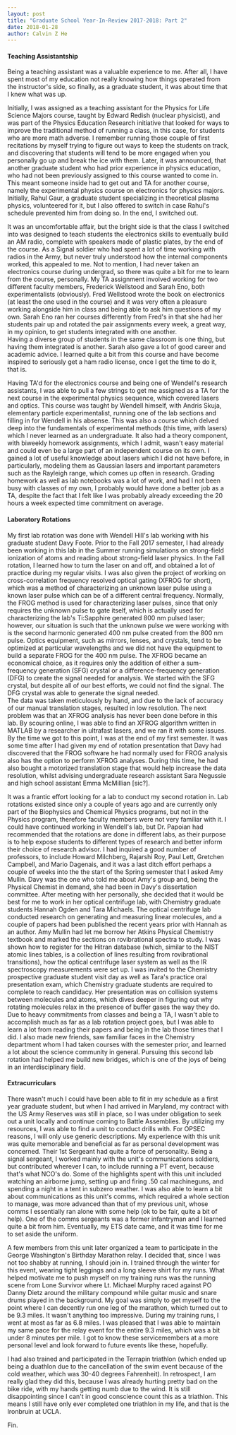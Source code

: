 ```yaml
---
layout: post
title: "Graduate School Year-In-Review 2017-2018: Part 2"
date: 2018-01-28
author: Calvin Z He
---
```


#### Teaching Assistantship

Being a teaching assistant was a valuable experience to me.  After all, I have spent most of my education not really knowing how things operated from the
instructor's side, so finally, as a graduate student, it was about time that I knew what was up.

Initially, I was assigned as a teaching assistant for
the Physics for Life Science Majors course, taught by Edward Redish (nuclear physicist), and was part of the Physics Education Research initiative that
looked for ways to improve the
traditional method of running a class, in this case, for students who are more math adverse.  I remember running those couple of first recitations by myself
trying to figure out ways to keep the students on track, and discovering that students will tend to be more engaged when you personally go up and break the
ice with them.  Later, it was announced, that another graduate student who had prior experience in physics education, who had not been previously assigned
to this course wanted to come in.  This meant someone inside had to get out and TA for another course, namely the experimental physics course on electronics
for physics majors.
Initially, Rahul Gaur, a graduate student specializing in theoretical plasma
physics, volunteered for it, but I also offered to switch in case Rahul's schedule prevented him from doing so.  In the end, I switched out.

It was an uncomfortable affair, but the bright side is that the class I switched into was designed to teach students the electronics skills to eventually build
an AM radio, complete with speakers made of plastic plates, by the end of the course.  As a Signal soldier who had spent a lot of time working with radios
in the Army, but never truly understood how the internal components worked, this appealed to me.  Not to mention, I had never taken an electronics course
during undergrad, so there was quite a bit for me to learn from the course, personally.  My TA assignment involved working for two different faculty members,
Frederick Wellstood and Sarah Eno, both experimentalists (obviously).  Fred Wellstood wrote the book on electronics (at least the one used in the course) and
it was very often a pleasure working alongside him in class and being able to ask him questions of my own.  Sarah Eno ran her courses differently from Fred's
in that she had her students pair up and rotated the pair assignments every week, a great way, in my opinion, to get students integrated with one another.  
Having a diverse group of students in the same classroom is one thing, but having them integrated is another.  Sarah also gave a lot of good career and
academic advice.  I learned quite a bit from this course and have become inspired to seriously get a ham radio license, once I get the time to do it, that is.

Having TA'd for the electronics course and being one of Wendell's research assistants, I was able to pull a few strings to get me assigned as a TA for the next
course in the experimental physics sequence, which covered lasers and optics.  This course was taught by Wendell himself, with Andris Skuja, elementary
particle experimentalist, running one of the lab sections and filling in for Wendell in his absense.  This was also a course which delved deep into the
fundamentals of experimental methods (this time, with lasers) which I never learned as an undergraduate.  It also had a theory component, with biweekly
homework assignments, which I admit, wasn't easy material and could even be a large part of an independent course on its own.  I gained a lot of useful
knowledge about lasers which I did not have before, in particularly, modeling them as Gaussian lasers and important parameters such as the Rayleigh range,
which comes up often in research.  Grading homework as well as lab notebooks was a lot of work, and had I not been busy with classes of my own, I probably
would have done a better job as a TA, despite the fact that I felt like I was probably already exceeding the 20 hours a week expected time commitment on average.

#### Laboratory Rotations

My first lab rotation was done with Wendell Hill's lab working with his graduate student Davy Foote.  Prior to the Fall 2017 semester, I had already been
working in this lab in the Summer running simulations on strong-field ionization of atoms and reading about strong-field laser physics.  In the Fall rotation,
I learned how to turn the laser on and off, and obtained a lot of practice during my regular visits.
I was also  given the project of working on cross-correlation frequency resolved optical gating (XFROG for short), which was a method of characterizing an
unknown laser pulse using a known laser pulse which can be of a different central frequency.  Normally, the FROG method is used for characterizing laser
pulses, since that only requires the unknown pulse to gate itself, which is actually used for characterizing the lab's Ti:Sapphire generated 800 nm pulsed
laser; however, our situation is such that the unknown pulse we were working with is the second
harmonic generated 400 nm pulse created from the 800 nm pulse.  Optics equipment, such as mirrors, lenses, and crystals, tend to be optimized at
particular wavelengths and we did not have the equipment to build a separate FROG for the 400 nm pulse.  The XFROG became an economical choice, as it requires
only the addition of either a sum-frequency generation (SFG) crystal or a difference-frequency generation (DFG) to create the signal needed for analysis.
We started with the SFG crystal, but despite all of our best efforts, we could not find the signal.  The DFG crystal was able to generate the signal needed.  
The data was taken meticulously by hand, and due to the lack of accuracy of our manual translation stages, resulted in low resolution.  The next problem was
that an XFROG analysis has never been done before in this lab.  By scouring online, I was able to find an XFROG algorithm written
in MATLAB by a researcher in ultrafast lasers, and we ran it with some issues.  By the time we got to this point, I was at the end of my first semester.  It
was some time after I had given my end of rotation presentation that Davy had discovered that the FROG software he had normally used for FROG analysis also
has the option to perform XFROG analyses.  During this time, he had also bought a motorized translation stage that would help increase the data resolution,
whilst advising undergraduate research assistant Sara Negussie and high school assistant Emma McMillian [sic?].

It was a frantic effort looking for a lab to conduct my second rotation in.  Lab rotations existed since only a couple of years ago and are currently only part
of the Biophysics and Chemical Physics programs, but not in the Physics program, therefore faculty members were not very familiar with it.
I could have continued working in Wendell's lab, but Dr. Papoian had recommended that the rotations are done in different labs, as their purpose is to help
expose students to different types of research and better inform their choice of research advisor.
I had inquired a good number of professors, to include Howard Milchberg,  Rajarshi Roy, Paul Lett, Gretchen Campbell, and Mario Dagenais, and it was a last
ditch effort perhaps a couple of weeks into the the start of the Spring semester that I asked Amy Mullin.  Davy was the one who told me about Amy's group and,
being the Physical Chemist in demand, she had been in Davy's dissertation committee.  After meeting with her personally, she decided that it would be best for
me to work in her optical centrifuge lab, with Chemistry graduate students Hannah Ogden and Tara Michaels.  The optical centrifuge lab conducted research on
generating and measuring linear molecules, and a couple of papers had been published the recent years prior with Hannah as an author.  Amy Mullin had let me
borrow her Atkins Physical Chemistry textbook and marked the sections on rovibrational spectra
to study.  I was shown how to register for the Hitran database (which, similar to the NIST atomic lines tables, is a collection of lines resulting from
rovibrational transitions), how the optical centrifuge laser system as well as the IR spectroscopy measurements were set up.  I was invited to the Chemistry
prospective graduate student visit day as
well as Tara's practice oral presentation exam, which Chemistry graduate students are required to complete to reach candidacy.  Her presentation was on
collision systems between molecules and atoms, which dives deeper in figuring out why rotating molecules relax in the presence of buffer gases the way
they do.  Due to heavy commitments from
classes and being a TA, I wasn't able to accomplish much as far as a lab rotation project goes, but I was able to
learn a lot from reading their papers and being in the lab those times that I did.  I also made new friends, saw familiar faces in the Chemistry department
whom I had taken courses with the semester prior,
and learned a lot about the science community in general.  Pursuing this second lab rotation had helped me build new bridges, which is one of the joys of
being in an interdisciplinary field.

#### Extracurriculars

There wasn't much I could have been able to fit in my schedule as a first year graduate student, but when I had arrived in Maryland, my contract with the
US Army Reserves was still in place, so I was under obligation to seek out a unit locally and continue coming to Battle Assemblies.  By utilizing my resources,
I was able to find a unit to conduct drills with.  For OPSEC reasons, I will only use generic descriptions.  My experience with this unit was quite memorable
and beneficial as far as personal development was concerned.  Their 1st Sergeant had quite a force of personality.  Being a signal sergeant,
I worked mainly with the unit's communications soldiers, but contributed wherever I can, to include running a PT event, because that's what NCO's do.
Some of the highlights spent with this unit included watching an airborne jump, setting up and firing .50 cal machineguns, and spending a night in a tent
in subzero weather.  I was also able to learn a bit about communications as this unit's comms, which required a whole section to manage, was more advanced
than that of my previous unit, whose comms I essentially ran alone with some help (ok to be fair, quite a bit of help).  One of the comms sergeants was a
former infantryman and I learned quite a bit from him.  Eventually, my ETS date came, and it was time for me to set aside the uniform.

A few members from this unit later organized a team to participate in the George Washington's Birthday Marathon relay.  I decided that, since I was not
too shabby at running, I should join in.  I trained through the winter for this event, wearing tight leggings and a long sleeve shirt for my runs.  What
helped motivate me to push myself on my training runs was the running scene from Lone Survivor where Lt. Michael Murphy raced against PO Danny Dietz
around the military compound while guitar music and snare drums played in the background.
My goal was simply to get myself to the point where I can decently run one leg of the marathon, which turned out to be 9.3 miles.  It wasn't anything too
impressive.  During my training runs, I went at most as far as 6.8 miles.  I was pleased that I was able to maintain my same pace for the relay event for
the entire 9.3 miles, which was a bit under 8 minutes per mile.  I got to know these servicemembers at a more personal level and look forward to future
events like these, hopefully.

I had also trained and participated in the Terrapin triathlon (which ended up being a duathlon due to the cancellation of the swim event because of the
cold weather, which was 30-40 degrees Fahrenheit).  In retrospect, I am really glad they did this, because I was already hurting pretty bad on the bike
ride, with my hands getting numb due to the wind.  It is still disappointing since I can't in good conscience count this as a triathlon.  This
means I still have only ever completed one triathlon in my life, and that is the Ironbruin at UCLA.

Fin.